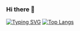 ### Hi there 👋
[![Typing SVG](https://readme-typing-svg.demolab.com?font=Diphylleia&size=30&pause=1000&color=AD87F7&random=false&width=435&lines=%EC%8F%AD%EB%94%94%EB%8B%88%EC%9D%98+%EA%B9%83%ED%97%99)](https://git.io/typing-svg)
[![Top Langs](https://github-readme-stats.vercel.app/api/top-langs/?username=songdini)](https://github.com/anuraghazra/github-readme-stats)
<!--
**songdini/songdini** is a ✨ _special_ ✨ repository because its `README.md` (this file) appears on your GitHub profile.

Here are some ideas to get you started:

- 🔭 I’m currently working on ...
- 🌱 I’m currently learning ...
- 👯 I’m looking to collaborate on ...
- 🤔 I’m looking for help with ...
- 💬 Ask me about ...
- 📫 How to reach me: ...
- 😄 Pronouns: ...
- ⚡ Fun fact: ...
-->
